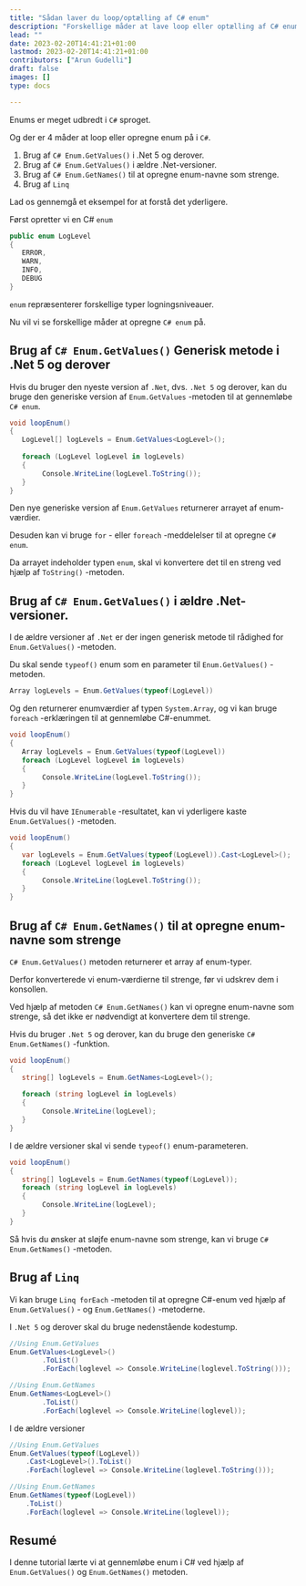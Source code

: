 ```yaml
---
title: "Sådan laver du loop/optælling af C# enum"
description: "Forskellige måder at lave loop eller optælling af C# enum på med eksempler"
lead: ""
date: 2023-02-20T14:41:21+01:00
lastmod: 2023-02-20T14:41:21+01:00
contributors: ["Arun Gudelli"]
draft: false
images: []
type: docs

---
```


Enums er meget udbredt i `C#` sproget. 

Og der er 4 måder at loop eller opregne enum på i `C#`. 

1. Brug af `C# Enum.GetValues()` i .Net 5 og derover.
2. Brug af `C# Enum.GetValues()` i ældre .Net-versioner.
3. Brug af `C# Enum.GetNames()` til at opregne enum-navne som strenge.
4. Brug af `Linq`

Lad os gennemgå et eksempel for at forstå det yderligere. 

Først opretter vi en C# `enum`

```csharp
public enum LogLevel
{
   ERROR, 
   WARN, 
   INFO, 
   DEBUG
}
```

 `enum` repræsenterer forskellige typer logningsniveauer.

Nu vil vi se forskellige måder at opregne `C# enum` på.

## Brug af `C# Enum.GetValues()` Generisk metode i .Net 5 og derover

Hvis du bruger den nyeste version af `.Net`, dvs. `.Net 5` og derover, kan du bruge den generiske version af `Enum.GetValues` -metoden til at gennemløbe `C# enum`.

```csharp
void loopEnum()
{
   LogLevel[] logLevels = Enum.GetValues<LogLevel>();
   
   foreach (LogLevel logLevel in logLevels)
   {
        Console.WriteLine(logLevel.ToString());
   }
}
```

Den nye generiske version af `Enum.GetValues` returnerer arrayet af enum-værdier. 

Desuden kan vi bruge `for` - eller `foreach` -meddelelser til at opregne `C# enum`. 

Da arrayet indeholder typen `enum`, skal vi konvertere det til en streng ved hjælp af `ToString()` -metoden.

## Brug af `C# Enum.GetValues()` i ældre .Net-versioner.

I de ældre versioner af `.Net` er der ingen generisk metode til rådighed for `Enum.GetValues()` -metoden. 

Du skal sende `typeof()` enum som en parameter til `Enum.GetValues()` -metoden. 

```csharp
Array logLevels = Enum.GetValues(typeof(LogLevel))
```
Og den returnerer enumværdier af typen `System.Array`, og vi kan bruge `foreach` -erklæringen til at gennemløbe C#-enummet.

```csharp
void loopEnum()
{
   Array logLevels = Enum.GetValues(typeof(LogLevel))
   foreach (LogLevel logLevel in logLevels)
   {
        Console.WriteLine(logLevel.ToString());
   }
}
```

Hvis du vil have `IEnumerable` -resultatet, kan vi yderligere kaste `Enum.GetValues()` -metoden.

```csharp
void loopEnum()
{
   var logLevels = Enum.GetValues(typeof(LogLevel)).Cast<LogLevel>();
   foreach (LogLevel logLevel in logLevels)
   {
        Console.WriteLine(logLevel.ToString());
   }
}
```

## Brug af `C# Enum.GetNames()` til at opregne enum-navne som strenge 

`C# Enum.GetValues()` metoden returnerer et array af enum-typer. 

Derfor konverterede vi enum-værdierne til strenge, før vi udskrev dem i konsollen.

Ved hjælp af metoden `C# Enum.GetNames()` kan vi opregne enum-navne som strenge, så det ikke er nødvendigt at konvertere dem til strenge.

Hvis du bruger `.Net 5` og derover, kan du bruge den generiske `C# Enum.GetNames()` -funktion.

```csharp
void loopEnum()
{
   string[] logLevels = Enum.GetNames<LogLevel>();
   
   foreach (string logLevel in logLevels)
   {
        Console.WriteLine(logLevel);
   }
}
```

I de ældre versioner skal vi sende `typeof()` enum-parameteren.

```csharp
void loopEnum()
{
   string[] logLevels = Enum.GetNames(typeof(LogLevel));
   foreach (string logLevel in logLevels)
   {
        Console.WriteLine(logLevel);
   }
}
```

Så hvis du ønsker at sløjfe enum-navne som strenge, kan vi bruge `C# Enum.GetNames()` -metoden.

## Brug af `Linq`

Vi kan bruge `Linq forEach` -metoden til at opregne C#-enum ved hjælp af `Enum.GetValues()` - og `Enum.GetNames()` -metoderne.

I `.Net 5` og derover skal du bruge nedenstående kodestump.

```csharp
//Using Enum.GetValues
Enum.GetValues<LogLevel>()
        .ToList()
        .ForEach(loglevel => Console.WriteLine(loglevel.ToString()));

//Using Enum.GetNames
Enum.GetNames<LogLevel>()
        .ToList()
        .ForEach(loglevel => Console.WriteLine(loglevel));        
```

I de ældre versioner

```csharp
//Using Enum.GetValues
Enum.GetValues(typeof(LogLevel))
    .Cast<LogLevel>().ToList()
    .ForEach(loglevel => Console.WriteLine(loglevel.ToString()));

//Using Enum.GetNames
Enum.GetNames(typeof(LogLevel))
    .ToList()
    .ForEach(loglevel => Console.WriteLine(loglevel));    
```

## Resumé

I denne tutorial lærte vi at gennemløbe enum i C# ved hjælp af `Enum.GetValues()` og `Enum.GetNames()` metoden.










